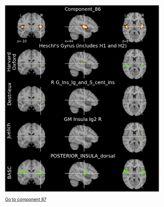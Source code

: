 ![86](preliminary/86.jpg "Component 86")

[Go to component 87](https://parietal-inria.github.io/MODL_atlas/128/87 "Component 87")
